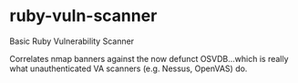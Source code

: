# ruby-vuln-scanner
Basic Ruby Vulnerability Scanner

Correlates nmap banners against the now defunct OSVDB...which is really what unauthenticated VA scanners (e.g. Nessus, OpenVAS) do. 
